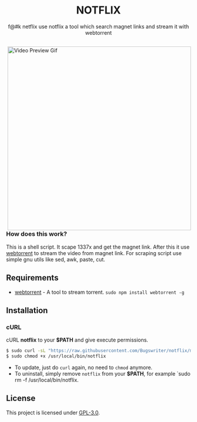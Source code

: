 <h1 align="center">NOTFLIX</h1>
<p align="center">f@#k netflix use notflix a tool which search magnet links and stream it with webtorrent</p>

##  

<img src="https://im5.ezgif.com/tmp/ezgif-5-6848536815.gif" alt="Video Preview Gif" align="right" width="500px"/>

### How does this work?

This is a shell script. It scape 1337x and get the magnet link.
After this it use [webtorrent](https://webtorrent.io/) to stream the video from magnet link.
For scraping script use simple gnu utils like sed, awk, paste, cut.

## Requirements

* [webtorrent](https://webtorrent.io/) - A tool to stream torrent. `sudo npm install webtorrent -g`

## Installation

### cURL
cURL **notflix** to your **$PATH** and give execute permissions.

```sh
$ sudo curl -sL "https://raw.githubusercontent.com/Bugswriter/notflix/master/notflix" -o /usr/local/bin/notflix
$ sudo chmod +x /usr/local/bin/notflix
```
- To update, just do `curl` again, no need to `chmod` anymore.
- To uninstall, simply remove `notflix` from your **$PATH**, for example `sudo rm -f /usr/local/bin/notflix.

## License
This project is licensed under [GPL-3.0](./LICENSE).

